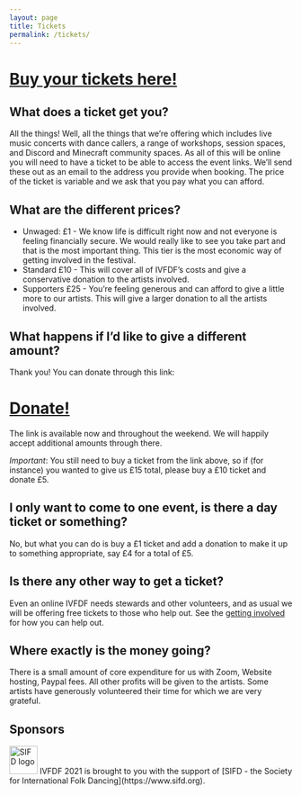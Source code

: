```yaml
---
layout: page
title: Tickets
permalink: /tickets/
---
```

<h1><a href="https://www.bristolsu.org.uk/groups/bristol-university-folk-society/events/ivfdf-online">Buy your tickets here!</a></h1>

## What does a ticket get you?

All the things! Well, all the things that we’re offering which includes live music concerts with dance callers, a range of workshops, session spaces, and Discord and Minecraft community spaces. As all of this will be online you will need to have a ticket to be able to access the event links. We’ll send these out as an email to the address you provide when booking. The price of the ticket is variable and we ask that you pay what you can afford.

## What are the different prices?

* Unwaged: £1 -  We know life is difficult right now and not everyone is feeling financially secure. We would really like to see you take part and that is the most important thing. This tier is the most economic way of getting involved in the festival.
* Standard £10 - This will cover all of IVFDF’s costs and give a conservative donation to the artists involved.
* Supporters £25 - You’re feeling generous and can afford to give a little more to our artists. This will give a larger donation to all the artists involved.

## What happens if I’d like to give a different amount?

Thank you! You can donate through this link:

<h1><a href="https://www.paypal.com/donate?hosted_button_id=JP5YGAQQZN9CW">Donate!</a></h1>

The link is available now and throughout the weekend. We will happily accept additional amounts through there. 

*Important*: You still need to buy a ticket from the link above, so if (for instance) you wanted to give us £15 total, please buy a £10 ticket and donate £5.

## I only want to come to one event, is there a day ticket or something?

No, but what you can do is buy a £1 ticket and add a donation to make it up to something appropriate, say £4 for a total of £5. 

## Is there any other way to get a ticket?
Even an online IVFDF needs stewards and other volunteers, and as usual we will be offering free tickets to those who help out. See the [getting involved]({{site.baseurl}}/get_involved/) for how you can help out.

## Where exactly is the money going?

There is a small amount of core expenditure for us with Zoom, Website hosting, Paypal fees. All other profits will be given to the artists. Some artists have generously volunteered their time for which we are very grateful.

## Sponsors
<img src="({{site.baseurl}}/assets/ad_sifd.png" alt="SIFD logo" height=50 width=50 />
IVFDF 2021 is brought to you with the support of [SIFD - the Society for International Folk Dancing](https://www.sifd.org).
